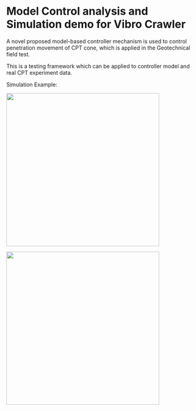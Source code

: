 # Model Control analysis and Simulation demo for Vibro Crawler
A novel proposed model-based controller mechanism is used to control penetration movement of CPT cone, which is applied in the Geotechnical field test.

This is a testing framework which can be applied to controller model and real CPT experiment data.

Simulation Example:

<p float="left">
  <img src="https://user-images.githubusercontent.com/89796179/283397591-35687275-8d3b-4b0f-9480-5f1565b98864.png" width="400" />
 
</p>


<p float="left">
  <img src="https://user-images.githubusercontent.com/89796179/283397605-e5bed8ab-a2f0-4eeb-bbe2-6765b76170c1.png" width="400" />
 
</p>
       
